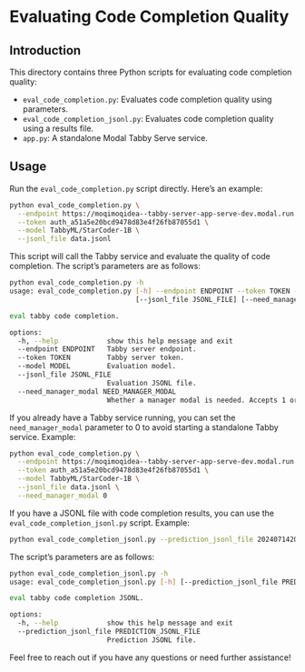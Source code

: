 # Evaluating Code Completion Quality

## Introduction

This directory contains three Python scripts for evaluating code completion quality:

* `eval_code_completion.py`: Evaluates code completion quality using parameters.
* `eval_code_completion_jsonl.py`: Evaluates code completion quality using a results file.
* `app.py`: A standalone Modal Tabby Serve service.

## Usage

Run the `eval_code_completion.py` script directly. Here’s an example:

```bash
python eval_code_completion.py \
  --endpoint https://moqimoqidea--tabby-server-app-serve-dev.modal.run \
  --token auth_a51a5e20bcd9478d83e4f26fb87055d1 \
  --model TabbyML/StarCoder-1B \
  --jsonl_file data.jsonl
```

This script will call the Tabby service and evaluate the quality of code completion. The script’s parameters are as follows:

```bash
python eval_code_completion.py -h
usage: eval_code_completion.py [-h] --endpoint ENDPOINT --token TOKEN --model MODEL
                               [--jsonl_file JSONL_FILE] [--need_manager_modal NEED_MANAGER_MODAL]

eval tabby code completion.

options:
  -h, --help            show this help message and exit
  --endpoint ENDPOINT   Tabby server endpoint.
  --token TOKEN         Tabby server token.
  --model MODEL         Evaluation model.
  --jsonl_file JSONL_FILE
                        Evaluation JSONL file.
  --need_manager_modal NEED_MANAGER_MODAL
                        Whether a manager modal is needed. Accepts 1 or another.
```

If you already have a Tabby service running, you can set the `need_manager_modal` parameter to 0 to avoid starting a standalone Tabby service. Example:

```bash
python eval_code_completion.py \
  --endpoint https://moqimoqidea--tabby-server-app-serve-dev.modal.run \
  --token auth_a51a5e20bcd9478d83e4f26fb87055d1 \
  --model TabbyML/StarCoder-1B \
  --jsonl_file data.jsonl \
  --need_manager_modal 0
```

If you have a JSONL file with code completion results, you can use the `eval_code_completion_jsonl.py` script. Example:

```bash
python eval_code_completion_jsonl.py --prediction_jsonl_file 20240714204945-TabbyML-StarCoder-1B.jsonl
```

The script’s parameters are as follows:

```bash
python eval_code_completion_jsonl.py -h
usage: eval_code_completion_jsonl.py [-h] [--prediction_jsonl_file PREDICTION_JSONL_FILE]

eval tabby code completion JSONL.

options:
  -h, --help            show this help message and exit
  --prediction_jsonl_file PREDICTION_JSONL_FILE
                        Prediction JSONL file.
```

Feel free to reach out if you have any questions or need further assistance!
